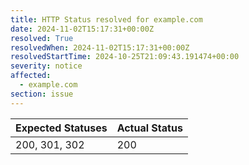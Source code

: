 ```yaml
---
title: HTTP Status resolved for example.com
date: 2024-11-02T15:17:31+00:00Z
resolved: True
resolvedWhen: 2024-11-02T15:17:31+00:00Z
resolvedStartTime: 2024-10-25T21:09:43.191474+00:00
severity: notice
affected:
  - example.com
section: issue
---
```


| Expected Statuses | Actual Status  |
|-------------------|----------------|
| 200, 301, 302 | 200 |
